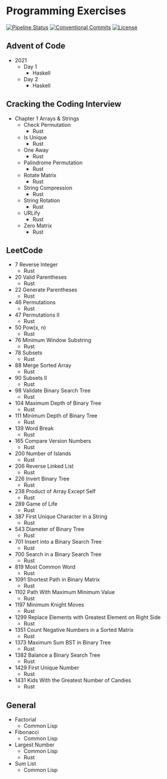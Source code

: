 # Programming Exercises
[![Pipeline Status](https://gitlab.com/DeveloperC/programming_exercises/badges/master/pipeline.svg)](https://gitlab.com/DeveloperC/programming_exercises/-/pipelines)
[![Conventional Commits](https://img.shields.io/badge/Conventional%20Commits-1.0.0-yellow.svg)](https://conventionalcommits.org)
[![License](https://img.shields.io/badge/License-AGPLv3-blue.svg)](https://www.gnu.org/licenses/agpl-3.0)


## Advent of Code

+ 2021
    + Day 1
	    + Haskell
    + Day 2
	    + Haskell

## Cracking the Coding Interview

+ Chapter 1 Arrays & Strings
    + Check Permutation
        + Rust
    + Is Unique
        + Rust
    + One Away
        + Rust
    + Palindrome Permutation
        + Rust
    + Rotate Matrix
        + Rust
    + String Compression
        + Rust
    + String Rotation
        + Rust
    + URLify
        + Rust
    + Zero Matrix
        + Rust

## LeetCode

+ 7 Reverse Integer
    + Rust
+ 20 Valid Parentheses
    + Rust
+ 22 Generate Parentheses
    + Rust
+ 46 Permutations
    + Rust
+ 47 Permutations II
    + Rust
+ 50 Pow(x, n)
    + Rust
+ 76 Minimum Window Substring
    + Rust
+ 78 Subsets
    + Rust
+ 88 Merge Sorted Array
    + Rust
+ 90 Subsets II
    + Rust
+ 98 Validate Binary Search Tree
    + Rust
+ 104 Maximum Depth of Binary Tree
    + Rust
+ 111 Minimum Depth of Binary Tree
    + Rust
+ 139 Word Break
    + Rust
+ 165 Compare Version Numbers
    + Rust
+ 200 Number of Islands
    + Rust
+ 206 Reverse Linked List
    + Rust
+ 226 Invert Binary Tree
    + Rust
+ 238 Product of Array Except Self
    + Rust
+ 289 Game of Life
    + Rust
+ 387 First Unique Character in a String
    + Rust
+ 543 Diameter of Binary Tree
    + Rust
+ 701 Insert into a Binary Search Tree
    + Rust
+ 700 Search in a Binary Search Tree
    + Rust
+ 819 Most Common Word
    + Rust
+ 1091 Shortest Path in Binary Matrix
    + Rust
+ 1102 Path With Maximum Minimum Value
    + Rust
+ 1197 Minimum Knight Moves
    + Rust
+ 1299 Replace Elements with Greatest Element on Right Side
    + Rust
+ 1351 Count Negative Numbers in a Sorted Matrix
    + Rust
+ 1373 Maximum Sum BST in Binary Tree
    + Rust
+ 1382 Balance a Binary Search Tree
    + Rust
+ 1429 First Unique Number
    + Rust
+ 1431 Kids With the Greatest Number of Candies
    + Rust

## General

+ Factorial
    + Common Lisp
+ Fibonacci
    + Common Lisp
+ Largest Number
    + Common Lisp
    + Rust
+ Sum List
    + Common Lisp
